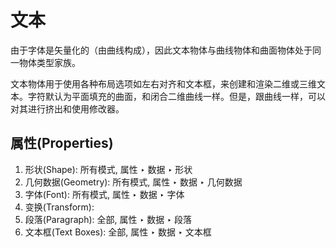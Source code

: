 # 文本

由于字体是矢量化的（由曲线构成），因此文本物体与曲线物体和曲面物体处于同一物体类型家族。


文本物体用于使用各种布局选项如左右对齐和文本框，来创建和渲染二维或三维文本。字符默认为平面填充的曲面，和闭合二维曲线一样。但是，跟曲线一样，可以对其进行挤出和使用修改器。

## 属性(Properties)

1. 形状(Shape): 所有模式, 属性 ‣ 数据 ‣ 形状
2. 几何数据(Geometry): 所有模式, 属性 ‣ 数据 ‣ 几何数据
3. 字体(Font): 所有模式, 属性 ‣ 数据 ‣ 字体
4. 变换(Transform): 
5. 段落(Paragraph): 全部, 属性 ‣ 数据 ‣ 段落
6. 文本框(Text Boxes): 全部, 属性 ‣ 数据 ‣ 文本框

























